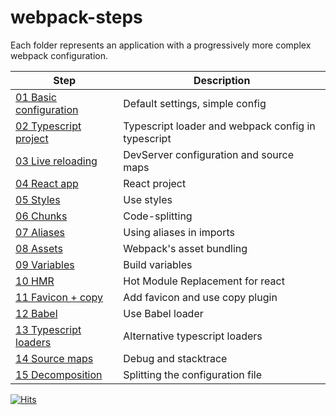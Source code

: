 # webpack-steps

Each folder represents an application with a progressively more complex webpack configuration.  

Step | Description
-|-
[01 Basic configuration](steps/01%20basic/README.md) | Default settings, simple config
[02 Typescript project](steps/02%20typescript/README.md) | Typescript loader and webpack config in typescript
[03 Live reloading](steps/03%20live/README.md) | DevServer configuration and source maps
[04 React app](steps/04%20react/README.md) | React project
[05 Styles](steps/05%20styles/README.md) | Use styles
[06 Chunks](steps/06%20chunks/README.md) | Code-splitting
[07 Aliases](steps/07%20aliases/README.md) | Using aliases in imports
[08 Assets](steps/08%20asserts/README.md) | Webpack's asset bundling
[09 Variables](steps/09%20variables/README.md) | Build variables
[10 HMR](steps/10%20hmr/README.md) | Hot Module Replacement for react
[11 Favicon + copy](steps/11%20copy/README.md) | Add favicon and use copy plugin
[12 Babel](steps/12%20babel/README.md) | Use Babel loader
[13 Typescript loaders](steps/13%20loaders/README.md) | Alternative typescript loaders
[14 Source maps](steps/14%20maps/README.md) | Debug and stacktrace
[15 Decomposition](steps/15%20decomposition/README.md) | Splitting the configuration file

[![Hits](https://hits.seeyoufarm.com/api/count/incr/badge.svg?url=https%3A%2F%2Fgithub.com%2Fmiptleha%2Fwebpack-steps&count_bg=%230C7DBD&title_bg=%23555555&icon=&icon_color=%23E7E7E7&title=hits&edge_flat=false)](https://hits.seeyoufarm.com)

